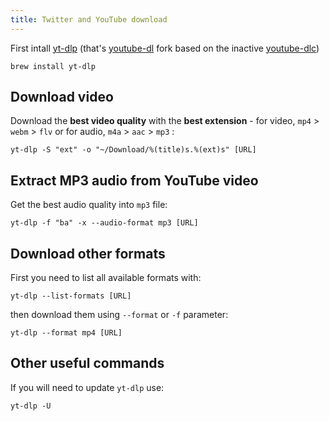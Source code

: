 ```yaml
---
title: Twitter and YouTube download
---
```


First intall [yt-dlp](https://github.com/yt-dlp/yt-dlp) (that's [youtube-dl](https://github.com/ytdl-org/youtube-dl) fork based on the inactive [youtube-dlc](https://github.com/blackjack4494/yt-dlc))

```shell
brew install yt-dlp
```

## Download video

Download the **best video quality** with the **best extension** - for video, `mp4` > `webm` > `flv` or for audio, `m4a` > `aac` > `mp3` :

```shell
yt-dlp -S "ext" -o "~/Download/%(title)s.%(ext)s" [URL]
```

## Extract MP3 audio from YouTube video

Get the best audio quality into `mp3` file:

```shell
yt-dlp -f "ba" -x --audio-format mp3 [URL]
```

## Download other formats

First you need to list all available formats with:

```shell
yt-dlp --list-formats [URL]
```

then download them using `--format` or `-f` parameter:

```shell
yt-dlp --format mp4 [URL]
```

## Other useful commands

If you will need to update `yt-dlp` use:

```shell
yt-dlp -U
```
